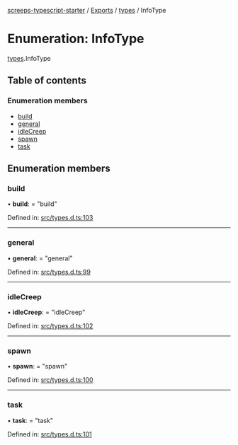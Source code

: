[screeps-typescript-starter](../README.md) / [Exports](../modules.md) / [types](../modules/types.md) / InfoType

# Enumeration: InfoType

[types](../modules/types.md).InfoType

## Table of contents

### Enumeration members

- [build](types.infotype.md#build)
- [general](types.infotype.md#general)
- [idleCreep](types.infotype.md#idlecreep)
- [spawn](types.infotype.md#spawn)
- [task](types.infotype.md#task)

## Enumeration members

### build

• **build**: = "build"

Defined in: [src/types.d.ts:103](https://github.com/Baelyk/screeps/blob/94a340d/src/types.d.ts#L103)

___

### general

• **general**: = "general"

Defined in: [src/types.d.ts:99](https://github.com/Baelyk/screeps/blob/94a340d/src/types.d.ts#L99)

___

### idleCreep

• **idleCreep**: = "idleCreep"

Defined in: [src/types.d.ts:102](https://github.com/Baelyk/screeps/blob/94a340d/src/types.d.ts#L102)

___

### spawn

• **spawn**: = "spawn"

Defined in: [src/types.d.ts:100](https://github.com/Baelyk/screeps/blob/94a340d/src/types.d.ts#L100)

___

### task

• **task**: = "task"

Defined in: [src/types.d.ts:101](https://github.com/Baelyk/screeps/blob/94a340d/src/types.d.ts#L101)
